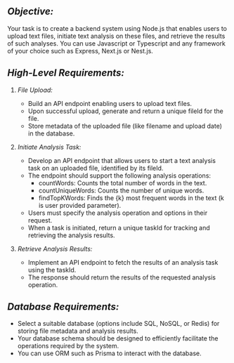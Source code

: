 ## *Objective:*
Your task is to create a backend system using Node.js that enables users to upload text files, initiate text analysis on these files, and retrieve the results of such analyses. You can use Javascript or Typescript and any framework of your choice such as Express, Next.js or Nest.js.

## *High-Level Requirements:*

1. *File Upload:*
   - Build an API endpoint enabling users to upload text files.
   - Upon successful upload, generate and return a unique fileId for the file.
   - Store metadata of the uploaded file (like filename and upload date) in the database.

2. *Initiate Analysis Task:*
   - Develop an API endpoint that allows users to start a text analysis task on an uploaded file, identified by its fileId.
   - The endpoint should support the following analysis operations:
     - countWords: Counts the total number of words in the text.
     - countUniqueWords: Counts the number of unique words.
     - findTopKWords: Finds the {k} most frequent words in the text (k is user provided parameter).
   - Users must specify the analysis operation and options in their request.
   - When a task is initiated, return a unique taskId for tracking and retrieving the analysis results.

3. *Retrieve Analysis Results:*
   - Implement an API endpoint to fetch the results of an analysis task using the taskId.
   - The response should return the results of the requested analysis operation.

## *Database Requirements:*
- Select a suitable database (options include SQL, NoSQL, or Redis) for storing file metadata and analysis results.
- Your database schema should be designed to efficiently facilitate the operations required by the system.
- You can use ORM such as Prisma to interact with the database.

